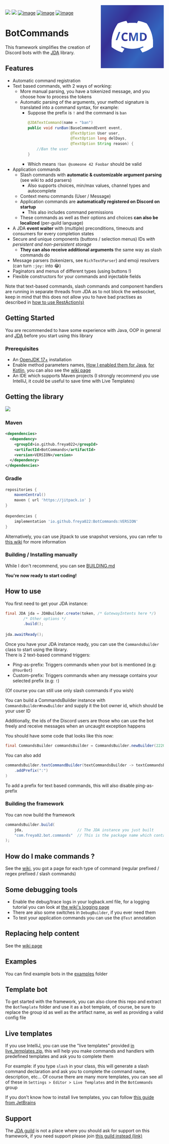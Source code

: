 <img align="right" src="assets/logo.svg" height="200" alt="BotCommands logo">

[![](https://img.shields.io/maven-central/v/io.github.freya022/BotCommands)](#getting-the-library)
[![](https://img.shields.io/badge/JDA%20Version-5.0.0--beta.8+-important)](https://github.com/DV8FromTheWorld/JDA/releases)
[![image](https://discord.com/api/guilds/848502702731165738/embed.png?style=shield)](https://discord.gg/frpCcQfvTz)
[![image](https://img.shields.io/badge/Javadocs-Overview-blue)](https://freya022.github.io/BotCommands/)
[![image](https://img.shields.io/badge/Wiki-Home-blue)](https://freya022.github.io/BotCommands-Wiki/)

# BotCommands
This framework simplifies the creation of Discord bots with the [JDA](https://github.com/DV8FromTheWorld/JDA) library.

## Features

* Automatic command registration
* Text based commands, with 2 ways of working:
  * More manual parsing, you have a tokenized message, and you choose how to process the tokens
  * Automatic parsing of the arguments, your method signature is translated into a command syntax, for example:
    * Suppose the prefix is `!` and the command is `ban`
      ```java
      @JDATextCommand(name = "ban")
      public void runBan(BaseCommandEvent event,
                         @TextOption User user,
                         @TextOption long delDays,
                         @TextOption String reason) {
          //Ban the user
      }
      ```
    * Which means `!ban @someone 42 Foobar` should be valid
* Application commands
  * Slash commands with **automatic & customizable argument parsing** (see wiki to add parsers)
    * Also supports choices, min/max values, channel types and autocomplete
  * Context menu commands (User / Message)
  * Application commands are **automatically registered on Discord on startup**
    * This also includes command permissions
  * These commands as well as their options and choices **can also be localized** (per-guild language)
* A JDA **event waiter** with (multiple) preconditions, timeouts and consumers for every completion states 
* Secure and unique components (buttons / selection menus) IDs *with persistent and non-persistent storage*
  * **They can also receive additional arguments** the same way as slash commands do
* Message parsers (tokenizers, see `RichTextParser`) and emoji resolvers (can turn `:joy:` into 😂)
* Paginators and menus of different types (using buttons !)
* Flexible constructors for your commands and injectable fields

Note that text-based commands, slash commands and component handlers are running in separate threads from JDA as to not block the websocket, keep in mind that this does not allow you to have bad practises as described in [how to use RestAction(s)](https://jda.wiki/using-jda/using-restaction/) 

## Getting Started
You are recommended to have some experience with Java, OOP in general and [JDA](https://github.com/DV8FromTheWorld/JDA) before you start using this library

### Prerequisites
* An [OpenJDK 17+](https://adoptium.net/temurin/releases/?version=17) installation
* Enable method parameters names, [How I enabled them for Java](https://github.com/freya022/BotCommands/blob/2363d820820c35ee4c1a538ab8d7e63bb4849270/pom.xml#L111-L116), [for Kotlin](https://github.com/freya022/BotCommands/blob/2363d820820c35ee4c1a538ab8d7e63bb4849270/pom.xml#L77-L81), you can also see the [wiki page](https://freya022.github.io/BotCommands-Wiki/using-commands/Inferred-option-names/)
* An IDE which supports Maven projects (I strongly recommend you use IntelliJ, it could be useful to save time with Live Templates)

[//]: # (* Enable preview features in your compiler with `--enable-preview`, [How I enable it]&#40;https://github.com/freya022/BotCommands/blob/c537adba0619a2d74767796b1aec60a9c8ee720b/pom.xml#L74-L81&#41;, [IntelliJ w/ Maven tutorial]&#40;https://www.baeldung.com/java-preview-features#intellij-idea&#41;, [Gradle tutorial]&#40;https://stackoverflow.com/questions/55433883/how-to-enable-java-12-preview-features-with-gradle&#41;)

## Getting the library
[![](https://img.shields.io/maven-central/v/io.github.freya022/BotCommands)](https://mvnrepository.com/artifact/io.github.freya022/BotCommands/latest)
### Maven
```xml
<dependencies>
  <dependency>
    <groupId>io.github.freya022</groupId>
    <artifactId>BotCommands</artifactId>
    <version>VERSION</version>
  </dependency>
</dependencies>
```

### Gradle
```gradle
repositories {
    mavenCentral()
    maven { url 'https://jitpack.io' }
}

dependencies {
    implementation 'io.github.freya022:BotCommands:VERSION'
}
```

Alternatively, you can use jitpack to use snapshot versions, you can refer to [this wiki](https://jda.wiki/using-jda/using-new-features/) for more information

### Building / Installing manually

While I don't recommend, you can see [BUILDING.md](BUILDING.md)

**You're now ready to start coding!**

## How to use
You first need to get your JDA instance:
```java
final JDA jda = JDABuilder.create(token, /* GatewayIntents here */)
		/* Other options */
		.build();

jda.awaitReady();
```
Once you have your JDA instance ready, you can use the `CommandsBuilder` class to start using the library.<br>
There is 2 text-based command triggers:
* Ping-as-prefix: Triggers commands when your bot is mentioned (e.g: `@YourBot`)
* Custom-prefix: Triggers commands when any message contains your selected prefix (e.g: `!`)

(Of course you can still use only slash commands if you wish)

You can build a CommandsBuilder instance with `CommandsBuilder#newBuilder` and supply it the bot owner id, which should be your user ID

Additionally, the ids of the Discord users are those who can use the bot freely and receive messages when an uncaught exception happens

You should have some code that looks like this now:
```java
final CommandsBuilder commandsBuilder = CommandsBuilder.newBuilder(222046562543468545L);
```

You can also add 
```java
commandsBuilder.textCommandBuilder(textCommandsBuilder -> textCommandsBuilder
    .addPrefix(":")
)
```

To add a prefix for text based commands, this will also disable ping-as-prefix

### Building the framework
You can now build the framework
```java
commandsBuilder.build(
    jda,                        // The JDA instance you just built 
    "com.freya02.bot.commands"  // This is the package name which contains all your commands / handlers...
); 
```

## How do I make commands ?
See the [wiki](https://freya022.github.io/BotCommands-Wiki/using-commands/using-slash-commands/Slash-commands/), you got a page for each type of command (regular prefixed / regex prefixed / slash commands)

## Some debugging tools

- Enable the debug/trace logs in your logback.xml file, for a logging tutorial you can look at [the wiki's logging page](https://freya022.github.io/BotCommands-Wiki/Logging)
- There are also some switches in `DebugBuilder`, if you ever need them
- To test your application commands you can use the `@Test` annotation

## Replacing help content

See the [wiki page](https://freya022.github.io/BotCommands-Wiki/using-commands/Prefixed-commands/#replacing-help-content)

## Examples

You can find example bots in the [examples](examples) folder

## Template bot

To get started with the framework, you can also clone this repo and extract the `BotTemplate` folder and use it as a bot template, of course, be sure to replace the group id as well as the artifact name, as well as providing a valid config file

## Live templates

If you use IntelliJ, you can use the "live templates" provided [in live_templates.zip](live_templates.zip), this will help you make commands and handlers with predefined templates and ask you to complete them

For example: if you type `slash` in your class, this will generate a slash command declaration and ask you to complete the command name, description, etc... Of course there are many more templates, you can see all of these in `Settings > Editor > Live Templates` and in the `BotCommands` group 

If you don't know how to install live templates, you can follow [this guide from JetBrains](https://www.jetbrains.com/help/idea/sharing-live-templates.html#import)

## Support

The [JDA guild](https://discord.gg/jda) is not a place where you should ask for support on this framework, if you need support please join [this guild instead (link)](https://discord.gg/frpCcQfvTz)
